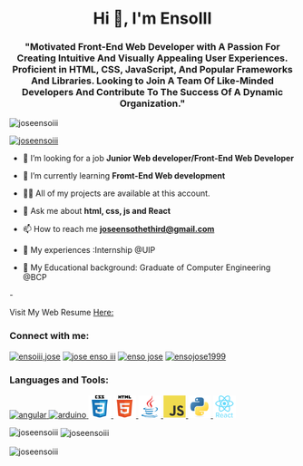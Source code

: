 <h1 align="center">Hi 👋, I'm EnsoIII</h1>
<h3 align="center">"Motivated Front-End Web Developer with A Passion For Creating Intuitive And Visually Appealing User Experiences. Proficient in HTML, CSS, JavaScript, And Popular Frameworks And Libraries. Looking to Join A Team Of Like-Minded Developers And Contribute To The Success Of A Dynamic Organization."</h3>

<p align="left"> <img src="https://komarev.com/ghpvc/?username=joseensoiii&label=Profile%20views&color=0e75b6&style=flat" alt="joseensoiii" /> </p>

<p align="left"> <a href="https://github.com/ryo-ma/github-profile-trophy"><img src="https://github-profile-trophy.vercel.app/?username=joseensoiii" alt="joseensoiii" /></a> </p>

- 🔭 I’m looking for a job **Junior Web developer/Front-End Web Developer**

- 🌱 I’m currently learning **Fromt-End Web development**

- 👨‍💻 All of my projects are available at this account.

- 💬 Ask me about **html, css, js and React**

- 📫 How to reach me **joseensothethird@gmail.com**

- 📄 My experiences :Internship @UIP

- 📄 My Educational background: Graduate of Computer Engineering @BCP

-<p>Visit My Web Resume <a href="https://joseensoiii.github.io/MyResume/">Here:</a></p>

<h3 align="left">Connect with me:</h3>
<p align="left">
<a href="https://twitter.com/ensoiii,jose" target="blank"><img align="center" src="https://raw.githubusercontent.com/rahuldkjain/github-profile-readme-generator/master/src/images/icons/Social/twitter.svg" alt="ensoiii,jose" height="30" width="40" /></a>
<a href="https://linkedin.com/in/jose enso iii" target="blank"><img align="center" src="https://raw.githubusercontent.com/rahuldkjain/github-profile-readme-generator/master/src/images/icons/Social/linked-in-alt.svg" alt="jose enso iii" height="30" width="40" /></a>
<a href="https://fb.com/enso jose" target="blank"><img align="center" src="https://raw.githubusercontent.com/rahuldkjain/github-profile-readme-generator/master/src/images/icons/Social/facebook.svg" alt="enso jose" height="30" width="40" /></a>
<a href="https://instagram.com/ensojose1999" target="blank"><img align="center" src="https://raw.githubusercontent.com/rahuldkjain/github-profile-readme-generator/master/src/images/icons/Social/instagram.svg" alt="ensojose1999" height="30" width="40" /></a>
</p>

<h3 align="left">Languages and Tools:</h3>
<p align="left"> <a href="https://angular.io" target="_blank" rel="noreferrer"> <img src="https://angular.io/assets/images/logos/angular/angular.svg" alt="angular" width="40" height="40"/> </a> <a href="https://www.arduino.cc/" target="_blank" rel="noreferrer"> <img src="https://cdn.worldvectorlogo.com/logos/arduino-1.svg" alt="arduino" width="40" height="40"/> </a> <a href="https://www.w3schools.com/css/" target="_blank" rel="noreferrer"> <img src="https://raw.githubusercontent.com/devicons/devicon/master/icons/css3/css3-original-wordmark.svg" alt="css3" width="40" height="40"/> </a> <a href="https://www.w3.org/html/" target="_blank" rel="noreferrer"> <img src="https://raw.githubusercontent.com/devicons/devicon/master/icons/html5/html5-original-wordmark.svg" alt="html5" width="40" height="40"/> </a> <a href="https://www.java.com" target="_blank" rel="noreferrer"> <img src="https://raw.githubusercontent.com/devicons/devicon/master/icons/java/java-original.svg" alt="java" width="40" height="40"/> </a> <a href="https://developer.mozilla.org/en-US/docs/Web/JavaScript" target="_blank" rel="noreferrer"> <img src="https://raw.githubusercontent.com/devicons/devicon/master/icons/javascript/javascript-original.svg" alt="javascript" width="40" height="40"/> </a> <a href="https://www.python.org" target="_blank" rel="noreferrer"> <img src="https://raw.githubusercontent.com/devicons/devicon/master/icons/python/python-original.svg" alt="python" width="40" height="40"/> </a> <a href="https://reactjs.org/" target="_blank" rel="noreferrer"> <img src="https://raw.githubusercontent.com/devicons/devicon/master/icons/react/react-original-wordmark.svg" alt="react" width="40" height="40"/> </a> </p>

<p><img align="left" src="https://github-readme-stats.vercel.app/api/top-langs?username=joseensoiii&show_icons=true&locale=en&layout=compact" alt="joseensoiii" /></p>

<p>&nbsp;<img align="center" src="https://github-readme-stats.vercel.app/api?username=joseensoiii&show_icons=true&locale=en" alt="joseensoiii" /></p>

<p><img align="center" src="https://github-readme-streak-stats.herokuapp.com/?user=joseensoiii&" alt="joseensoiii" /></p>



